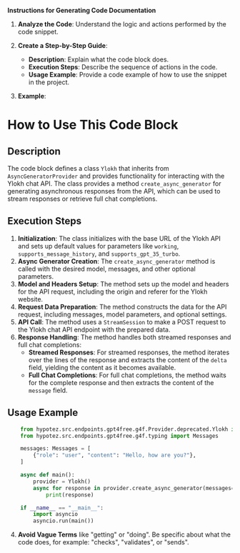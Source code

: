 **Instructions for Generating Code Documentation**

1. **Analyze the Code**: Understand the logic and actions performed by the code snippet.

2. **Create a Step-by-Step Guide**:
    - **Description**: Explain what the code block does.
    - **Execution Steps**: Describe the sequence of actions in the code.
    - **Usage Example**: Provide a code example of how to use the snippet in the project.

3. **Example**:

How to Use This Code Block
=========================================================================================

Description
-------------------------
The code block defines a class `Ylokh` that inherits from `AsyncGeneratorProvider` and provides functionality for interacting with the Ylokh chat API. The class provides a method `create_async_generator` for generating asynchronous responses from the API, which can be used to stream responses or retrieve full chat completions.

Execution Steps
-------------------------
1. **Initialization**: The class initializes with the base URL of the Ylokh API and sets up default values for parameters like `working`, `supports_message_history`, and `supports_gpt_35_turbo`.
2. **Async Generator Creation**: The `create_async_generator` method is called with the desired model, messages, and other optional parameters.
3. **Model and Headers Setup**: The method sets up the model and headers for the API request, including the origin and referer for the Ylokh website.
4. **Request Data Preparation**: The method constructs the data for the API request, including messages, model parameters, and optional settings.
5. **API Call**: The method uses a `StreamSession` to make a POST request to the Ylokh chat API endpoint with the prepared data.
6. **Response Handling**: The method handles both streamed responses and full chat completions:
    - **Streamed Responses**: For streamed responses, the method iterates over the lines of the response and extracts the content of the `delta` field, yielding the content as it becomes available.
    - **Full Chat Completions**: For full chat completions, the method waits for the complete response and then extracts the content of the `message` field.

Usage Example
-------------------------

```python
    from hypotez.src.endpoints.gpt4free.g4f.Provider.deprecated.Ylokh import Ylokh
    from hypotez.src.endpoints.gpt4free.g4f.typing import Messages

    messages: Messages = [
        {"role": "user", "content": "Hello, how are you?"},
    ]

    async def main():
        provider = Ylokh()
        async for response in provider.create_async_generator(messages=messages, model="gpt-3.5-turbo"):
            print(response)

    if __name__ == "__main__":
        import asyncio
        asyncio.run(main())
```

4. **Avoid Vague Terms** like "getting" or "doing". Be specific about what the code does, for example: "checks", "validates", or "sends".